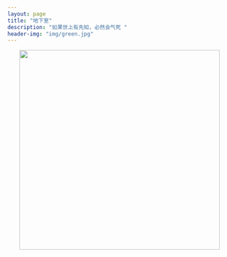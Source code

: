 ```yaml
---
layout: page
title: "地下室"
description: "如果世上有先知，必然会气死 "
header-img: "img/green.jpg"
---
```



<center>
    <p><img src="http://7xq750.com1.z0.glb.clouddn.com/IMG_5076.JPG" height="450" width="450" align="center"></p>
</center>







